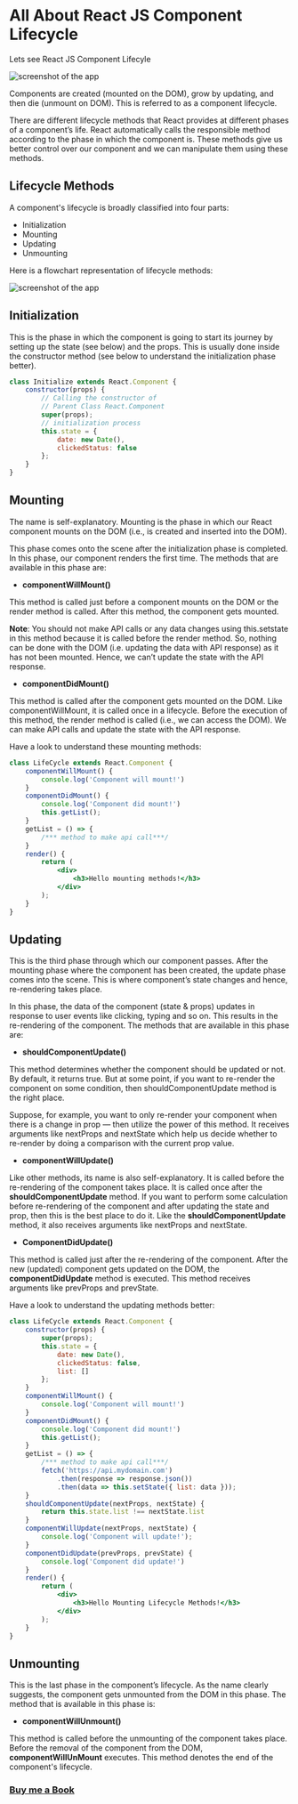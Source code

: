 # All About React JS Component Lifecycle

Lets see React JS Component Lifecyle

![screenshot of the app](https://raw.githubusercontent.com/praveenorugantitech/praveenorugantitech-reactjs/master/6_Component%20Lifecycle/images/lifecycle.png)

Components are created (mounted on the DOM), grow by updating, and then die (unmount on DOM). This is referred to as a component lifecycle.

There are different lifecycle methods that React provides at different phases of a component’s life. React automatically calls the responsible method according to the phase in which the component is. These methods give us better control over our component and we can manipulate them using these methods.

## Lifecycle Methods

A component's lifecycle is broadly classified into four parts:

- Initialization
- Mounting
- Updating
- Unmounting

Here is a flowchart representation of lifecycle methods:

![screenshot of the app](https://raw.githubusercontent.com/praveenorugantitech/praveenorugantitech-reactjs/master/6_Component%20Lifecycle/images/lifecycleflow.png)

## Initialization

This is the phase in which the component is going to start its journey by setting up the state (see below) and the props. This is usually done inside the constructor method (see below to understand the initialization phase better).

```jsx
class Initialize extends React.Component {
    constructor(props) {
        // Calling the constructor of
        // Parent Class React.Component
        super(props);
        // initialization process
        this.state = {
            date: new Date(),
            clickedStatus: false
        };
    }
}
```

## Mounting

The name is self-explanatory. Mounting is the phase in which our React component mounts on the DOM (i.e., is created and inserted into the DOM).

This phase comes onto the scene after the initialization phase is completed. In this phase, our component renders the first time. The methods that are available in this phase are:

- **componentWillMount()**

This method is called just before a component mounts on the DOM or the render method is called. After this method, the component gets mounted.

**Note**: You should not make API calls or any data changes using this.setstate in this method because it is called before the render method. So, nothing can be done with the DOM (i.e. updating the data with API response) as it has not been mounted. Hence, we can’t update the state with the API response.


- **componentDidMount()**

This method is called after the component gets mounted on the DOM. Like componentWillMount, it is called once in a lifecycle. Before the execution of this method, the render method is called (i.e., we can access the DOM). We can make API calls and update the state with the API response.

Have a look to understand these mounting methods:

```jsx
class LifeCycle extends React.Component {
    componentWillMount() {
        console.log('Component will mount!')
    }
    componentDidMount() {
        console.log('Component did mount!')
        this.getList();
    }
    getList = () => {
        /*** method to make api call***/
    }
    render() {
        return (
            <div>
                <h3>Hello mounting methods!</h3>
            </div>
        );
    }
}

```

## Updating

This is the third phase through which our component passes. After the mounting phase where the component has been created, the update phase comes into the scene. This is where component’s state changes and hence, re-rendering takes place.

In this phase, the data of the component (state & props) updates in response to user events like clicking, typing and so on. This results in the re-rendering of the component. The methods that are available in this phase are:

- **shouldComponentUpdate()**

This method determines whether the component should be updated or not. By default, it returns true. But at some point, if you want to re-render the component on some condition, then shouldComponentUpdate method is the right place.

Suppose, for example, you want to only re-render your component when there is a change in prop — then utilize the power of this method. It receives arguments like nextProps and nextState which help us decide whether to re-render by doing a comparison with the current prop value.

- **componentWillUpdate()**

Like other methods, its name is also self-explanatory. It is called before the re-rendering of the component takes place. It is called once after the **shouldComponentUpdate** method. If you want to perform some calculation before re-rendering of the component and after updating the state and prop, then this is the best place to do it. Like the **shouldComponentUpdate** method, it also receives arguments like nextProps and nextState.

- **ComponentDidUpdate()**

This method is called just after the re-rendering of the component. After the new (updated) component gets updated on the DOM, the **componentDidUpdate** method is executed. This method receives arguments like prevProps and prevState.

Have a look to understand the updating methods better:

```jsx
class LifeCycle extends React.Component {
    constructor(props) {
        super(props);
        this.state = {
            date: new Date(),
            clickedStatus: false,
            list: []
        };
    }
    componentWillMount() {
        console.log('Component will mount!')
    }
    componentDidMount() {
        console.log('Component did mount!')
        this.getList();
    }
    getList = () => {
        /*** method to make api call***/
        fetch('https://api.mydomain.com')
            .then(response => response.json())
            .then(data => this.setState({ list: data }));
    }
    shouldComponentUpdate(nextProps, nextState) {
        return this.state.list !== nextState.list
    }
    componentWillUpdate(nextProps, nextState) {
        console.log('Component will update!');
    }
    componentDidUpdate(prevProps, prevState) {
        console.log('Component did update!')
    }
    render() {
        return (
            <div>
                <h3>Hello Mounting Lifecycle Methods!</h3>
            </div>
        );
    }
}

```

## Unmounting

This is the last phase in the component’s lifecycle. As the name clearly suggests, the component gets unmounted from the DOM in this phase. The method that is available in this phase is:

- **componentWillUnmount()**

This method is called before the unmounting of the component takes place. Before the removal of the component from the DOM, **componentWillUnMount** executes. This method denotes the end of the component's lifecycle.

### [Buy me a Book](https://www.buymeacoffee.com/praveenoruganti)


